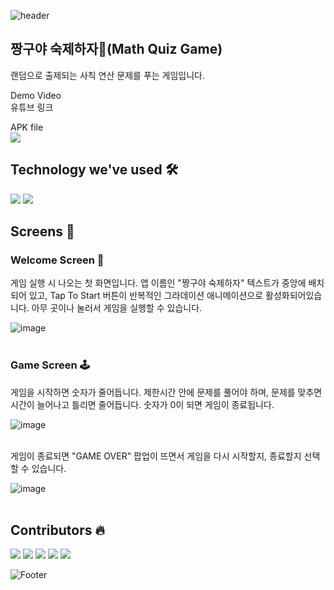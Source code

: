 ![header](https://capsule-render.vercel.app/api?type=waving&color=FF5675&height=200&section=header)

## 짱구야 숙제하자📖(Math Quiz Game)
랜덤으로 출제되는 사칙 연산 문제를 푸는 게임입니다.

Demo Video<br>
유튜브 링크

APK file<br>
<a href="https://drive.google.com/file/d/1ORAWj6xvcL1AKwITMwm3OEiE1NEd3aWT/view?usp=sharing"><img src="https://img.shields.io/badge/download-4285F4?style=flat-square&logo=googledrive&logoColor=white"/></a><br>

## Technology we've used 🛠
<img src="https://img.shields.io/badge/Flutter-02569B?style=flat-square&logo=flutter&logoColor=white"/> <img src="https://img.shields.io/badge/AndroidStudio-3DDC84?style=flat-square&logo=androidstudio&logoColor=white"/> 
<br>

## Screens 📱
### Welcome Screen 👋

게임 실행 시 나오는 첫 화면입니다. 앱 이름인 "짱구야 숙제하자" 텍스트가 중앙에 배치되어 있고, Tap To Start 버튼이 반복적인 그라데이션 애니메이션으로 활성화되어있습니다.
아무 곳이나 눌러서 게임을 실행할 수 있습니다.

![image](https://github.com/2022-OSS-TeamProject/MathQuiz/blob/022288a5dc8d005a78f5a294114164fff3a884fb/GIF_files/mainPage.gif)<br><br>



### Game Screen 🕹️

게임을 시작하면 숫자가 줄어듭니다. 제한시간 안에 문제를 풀어야 하며, 문제를 맞추면 시간이 늘어나고 틀리면 줄어듭니다. 
숫자가 0이 되면 게임이 종료됩니다.

![image](https://github.com/2022-OSS-TeamProject/MathQuiz/blob/1557a006ba5df89ec5a564915106adc39e5b59d1/GIF_files/gamePlay.gif)<br><br>

게임이 종료되면 "GAME OVER" 팝업이 뜨면서 게임을 다시 시작할지, 종료할지 선택할 수 있습니다.

![image](https://github.com/2022-OSS-TeamProject/MathQuiz/blob/1557a006ba5df89ec5a564915106adc39e5b59d1/GIF_files/gameOver.gif)<br><br>

## Contributors 🔥
<a href="https://github.com/Kangsoyeong"><img src="https://img.shields.io/badge/Kang Soyeong-black?style=social-square&logo=github&logoColor=white"/></a>
<a href="https://github.com/NayeonKim0"><img src="https://img.shields.io/badge/Kim Nayeon-black?style=social-square&logo=github&logoColor=white"/></a>
<a href="https://github.com/dud021212"><img src="https://img.shields.io/badge/Kim Minjun-black?style=social-square&logo=github&logoColor=white"/></a>
<a href="https://github.com/ji-seok-Song"><img src="https://img.shields.io/badge/Song jiseok-black?style=social-square&logo=github&logoColor=white"/></a>
<a href="https://github.com/joebaga"><img src="https://img.shields.io/badge/Irenge joel bahagarhe-black?style=social-square&logo=github&logoColor=white"/></a>


![Footer](https://capsule-render.vercel.app/api?type=waving&color=FF5675&height=200&section=footer)
